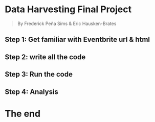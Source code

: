 # Data Harvesting Final Project 
 > By Frederick Peña Sims & Eric Hausken-Brates

## Step 1: Get familiar with Eventbrite url & html 

## Step 2: write all the code 

## Step 3: Run the code 

## Step 4: Analysis 

# The end
